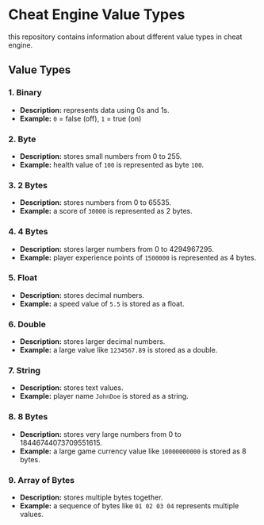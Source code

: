 # Cheat Engine Value Types

this repository contains information about different value types in cheat engine.

## Value Types

### 1. Binary
- **Description:** represents data using 0s and 1s.
- **Example:** `0` = false (off), `1` = true (on)

### 2. Byte
- **Description:** stores small numbers from 0 to 255.
- **Example:** health value of `100` is represented as byte `100`.

### 3. 2 Bytes
- **Description:** stores numbers from 0 to 65535.
- **Example:** a score of `30000` is represented as 2 bytes.

### 4. 4 Bytes
- **Description:** stores larger numbers from 0 to 4294967295.
- **Example:** player experience points of `1500000` is represented as 4 bytes.

### 5. Float
- **Description:** stores decimal numbers.
- **Example:** a speed value of `5.5` is stored as a float.

### 6. Double
- **Description:** stores larger decimal numbers.
- **Example:** a large value like `1234567.89` is stored as a double.

### 7. String
- **Description:** stores text values.
- **Example:** player name `JohnDoe` is stored as a string.

### 8. 8 Bytes
- **Description:** stores very large numbers from 0 to 18446744073709551615.
- **Example:** a large game currency value like `10000000000` is stored as 8 bytes.

### 9. Array of Bytes
- **Description:** stores multiple bytes together.
- **Example:** a sequence of bytes like `01 02 03 04` represents multiple values.
